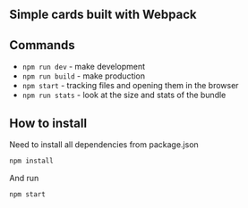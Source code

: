 ## Simple cards built with Webpack

## Commands

* ```npm run dev``` - make development
* ```npm run build``` - make production
* ```npm start``` - tracking files and opening them in the browser
* ```npm run stats``` - look at the size and stats of the bundle

## How to install

Need to install all dependencies from package.json

```bash
npm install
```

And run

```bash
npm start
```

